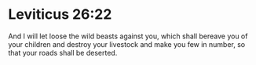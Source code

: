 # Leviticus 26:22

And I will let loose the wild beasts against you, which shall bereave you of your children and destroy your livestock and make you few in number, so that your roads shall be deserted.
